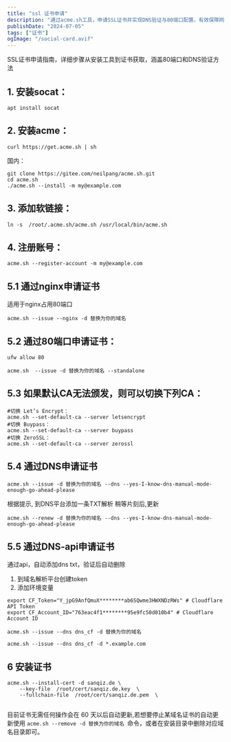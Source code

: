 ```yaml
---
title: "ssl 证书申请"
description: "通过acme.sh工具，申请SSL证书并实现DNS验证与80端口配置，有效保障网站安全性。"
publishDate: "2024-07-05"
tags: ["证书"]
ogImage: "/social-card.avif"
---
```

SSL证书申请指南，详细步骤从安装工具到证书获取，涵盖80端口和DNS验证方法
<!-- more -->
## 1. 安装socat：
```
apt install socat
```

## 2. 安装acme：
```
curl https://get.acme.sh | sh
```

国内：
```
git clone https://gitee.com/neilpang/acme.sh.git
cd acme.sh
./acme.sh --install -m my@example.com
```

## 3. 添加软链接：
```
ln -s  /root/.acme.sh/acme.sh /usr/local/bin/acme.sh
```

## 4. 注册账号：
```
acme.sh --register-account -m my@example.com
```
## 5.1 通过nginx申请证书

适用于nginx占用80端口
```
acme.sh --issue --nginx -d 替换为你的域名
```

## 5.2 通过80端口申请证书：
```
ufw allow 80
```
```
acme.sh  --issue -d 替换为你的域名 --standalone
```


## 5.3 如果默认CA无法颁发，则可以切换下列CA：
```
#切换 Let’s Encrypt：
acme.sh --set-default-ca --server letsencrypt
#切换 Buypass：
acme.sh --set-default-ca --server buypass
#切换 ZeroSSL：
acme.sh --set-default-ca --server zerossl
```

## 5.4 通过DNS申请证书
```
acme.sh --issue -d 替换为你的域名 --dns --yes-I-know-dns-manual-mode-enough-go-ahead-please
```
根据提示, 到DNS平台添加一条TXT解析
稍等片刻后,更新
```
acme.sh --renew -d 替换为你的域名 --dns --yes-I-know-dns-manual-mode-enough-go-ahead-please
```
## 5.5 通过DNS-api申请证书

通过api，自动添加dns txt，验证后自动删除

1. 到域名解析平台创建token
2. 添加环境变量
  ```
  export CF_Token="Y_jpG9AnfQmuX********ab6SQwme3HWXNDzRWs" # Cloudflare API Token
  export CF_Account_ID="763eac4f1********95e9fc50d010b4" # Cloudflare Account ID
  ```
```
acme.sh --issue --dns dns_cf -d 替换为你的域名
```
```
acme.sh --issue --dns dns_cf -d *.example.com
```

## 6 安装证书

```
acme.sh --install-cert -d sanqiz.de \
    --key-file  /root/cert/sanqiz.de.key  \
    --fullchain-file  /root/cert/sanqiz.de.pem  \


```
目前证书无需任何操作会在 60 天以后自动更新,若想要停止某域名证书的自动更新使用 `acme.sh --remove -d 替换为你的域名 `命令，或者在安装目录中删除对应域名目录即可。
